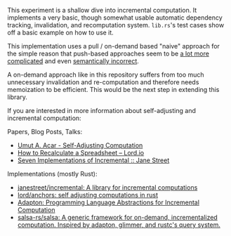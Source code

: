 This experiment is a shallow dive into incremental computation. It implements a very basic, though somewhat usable automatic dependency tracking, invalidation, and recomputation system. `lib.rs`'s test cases show off a basic example on how to use it.

This implementation uses a pull / on-demand based "naive" approach for the simple reason that push-based approaches seem to be [a lot more complicated](https://www.janestreet.com/tech-talks/seven-implementations-of-incremental/) and even [semantically incorrect](https://github.com/salsa-rs/salsa/issues/41#issuecomment-589412839).

A on-demand approach like in this repository suffers from too much unnecessary invalidation and re-computation and therefore needs memoization to be efficient. This would be the next step in extending this library.

If you are interested in more information about self-adjusting and incremental computation:

Papers, Blog Posts, Talks:

- [Umut A. Acar - Self-Adjusting Computation](https://www.umut-acar.org/self-adjusting-computation)
- [How to Recalculate a Spreadsheet – Lord.io](https://lord.io/spreadsheets/)
- [Seven Implementations of Incremental :: Jane Street](https://www.janestreet.com/tech-talks/seven-implementations-of-incremental/)

Implementations (mostly Rust):

- [janestreet/incremental: A library for incremental computations](https://github.com/janestreet/incremental)
- [lord/anchors: self adjusting computations in rust](https://github.com/lord/anchors)
- [Adapton: Programming Language Abstractions for Incremental Computation](http://adapton.org/)
- [salsa-rs/salsa: A generic framework for on-demand, incrementalized computation. Inspired by adapton, glimmer, and rustc's query system.](https://github.com/salsa-rs/salsa)

